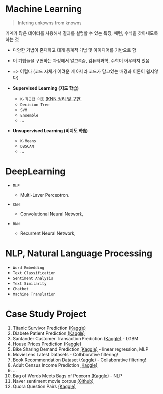 # Machine Learning
> Infering unkowns from knowns

기계가 많은 데이터를 사용해서 결과를 설명할 수 있는 특징, 패턴, 수식을 찾아내도록 하는   것

- 다양한 기법이 존재하고 대개 통계적 기법 및 아이디어를 기반으로 함
- 이 기법들을 구현하는 과정에서 알고리즘, 컴퓨터과학, 수학이 어우러져 있음
- => 어렵다 (코드 자체가 어려운 게 아니라 코드가 담고있는 배경과 이론이 쉽지않다)

- **Supervised Learning (지도 학습)**
  - ``K-최근접 이웃`` [(KNN 정리 및 구현)](https://github.com/plibi/Machine-Learning/blob/master/KNN.ipynb)
  - ``Decision Tree``
  - ``SVM``
  - ``Ensemble``
  - ...
- **Unsupervised Learning (비지도 학습)**
  - ``K-Means``
  - ``DBSCAN``
  - ...

# DeepLearning

- ``MLP``
  - Multi-Layer Perceptron, 

- ``CNN``
  - Convolutional Neural Network, 

- ``RNN``
  - Recurrent Neural Network, 




# NLP, Natural Language Processing

- ``Word Embedding``
- ``Text Classification``
- ``Sentiment Analysis``
- ``Text Similarity``
- ``Chatbot``
- ``Machine Translation``




# Case Study Project
  1. Titanic Survivor Prediction [(Kaggle)](https://www.kaggle.com/c/titanic)
  2. Diabete Patient Prediction [(Kaggle)](https://www.kaggle.com/uciml/pima-indians-diabetes-database)
  3. Santander Customer Transaction Prediction [(Kaggle)](https://www.kaggle.com/c/santander-customer-transaction-prediction/) - LGBM
  4. House Prices Prediction [(Kaggle)](https://www.kaggle.com/c/house-prices-advanced-regression-techniques/overview)
  5. Bike Sharing Demand Prediction [(Kaggle)](https://www.kaggle.com/c/bike-sharing-demand/) - linear regression, MLP
  6. MovieLens Latest Datasets - Collaborative filtering!
  7. Book Recommendation Dataset [(Kaggle)](https://www.kaggle.com/arashnic/book-recommendation-dataset) - Collaborative filtering!
  8. Adult Census Income Prediction [(Kaggle)](https://www.kaggle.com/uciml/adult-census-income)
  9. ...
  10. Bag of Words Meets Bags of Popcorn [(Kaggle)](https://www.kaggle.com/c/word2vec-nlp-tutorial/data) - NLP
  11. Naver sentiment movie corpus [(Github)](https://github.com/e9t/nsmc)
  12. Quora Question Pairs [(Kaggle)]()

